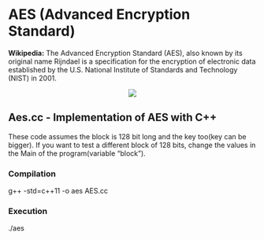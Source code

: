 # AES (Advanced Encryption Standard)

**Wikipedia:** The Advanced Encryption Standard (AES), also known by its original name Rijndael is a specification for the encryption of electronic data established by the U.S. National Institute of Standards and Technology (NIST) in 2001.


<p align="center">
  <img src= "https://upload.wikimedia.org/wikipedia/commons/thumb/a/a4/AES-SubBytes.svg/320px-AES-SubBytes.svg.png"/>
</p>



## Aes.cc  - Implementation of AES with C++ 
These code assumes the block is 128 bit long and the key too(key can be bigger). If you want to test a different block of 128 bits, change the values in the Main of the program(variable “block”). 

### Compilation
g++ -std=c++11 -o aes AES.cc 

### Execution
./aes

